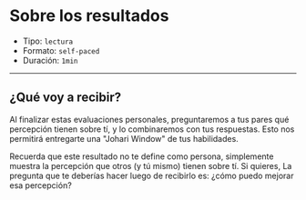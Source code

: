 # Sobre los resultados

* Tipo: `lectura`
* Formato: `self-paced`
* Duración: `1min`

***

## ¿Qué voy a recibir?

Al finalizar estas evaluaciones personales, preguntaremos a tus pares qué
percepción tienen sobre tí, y lo combinaremos con tus respuestas. Esto nos
permitirá entregarte una "Johari Window" de tus habilidades.

Recuerda que este resultado no te define como persona, simplemente muestra la
percepción que otros (y tú mismo) tienen sobre tí. Si quieres, La pregunta que
te deberías hacer luego de recibirlo es: ¿cómo puedo mejorar esa percepción?
